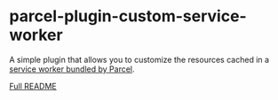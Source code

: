 # parcel-plugin-custom-service-worker

A simple plugin that allows you to customize the resources cached in a [service worker bundled by Parcel](https://parceljs.org/languages/javascript/#service-workers).

[Full README](https://github.com/grimsteel/parcel-custom-service-worker/blob/main/README.md)
